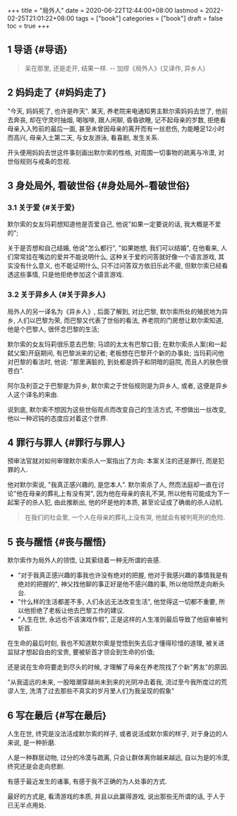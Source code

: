 +++
title = "局外人"
date = 2020-06-22T12:44:00+08:00
lastmod = 2022-02-25T21:01:22+08:00
tags = ["book"]
categories = ["book"]
draft = false
toc = true
+++

## <span class="section-num">1</span> 导语 {#导语}

> 呆在那里, 还是走开, 结果一样. -- 加缪《局外人》(又译作, 异乡人)


## <span class="section-num">2</span> 妈妈走了 {#妈妈走了}

"今天, 妈妈死了, 也许是昨天". 某天, 养老院来电通知男主默尔索妈妈去世了,
他前去奔丧, 却在守灵时抽烟, 喝咖啡, 跟人闲聊, 昏昏欲睡,
记不起母亲的岁数, 拒绝看母亲入入殓前的最后一面,
甚至未曾因母亲的离开而有一丝悲伤, 为能睡足12小时而高兴, 母亲入土第二天,
与女友游泳, 看喜剧, 发生关系.

开头便用妈妈去世这件事刻画出默尔索的性格, 对周围一切事物的疏离与冷漠,
对世俗规则与戒条的忽视.


## <span class="section-num">3</span> 身处局外, 看破世俗 {#身处局外-看破世俗}


### <span class="section-num">3.1</span> 关于爱 {#关于爱}

默尔索的女友玛莉想知道他是否爱自己, 他说"如果一定要说的话, 我大概是不爱的";

关于是否想和自己结婚, 他说"怎么都行", "如果她想, 我们可以结婚", 在他看来, 人们常常挂在嘴边的爱并不能说明什么,
这种关于爱的问答就好像一个语言游戏, 其实没有什么意义, 也不能证明什么,
只不过问答双方依旧乐此不疲, 但默尔索已经看透这些事情,
只是他拒绝参加这个语言游戏.


### <span class="section-num">3.2</span> 关于异乡人 {#关于异乡人}

局外人的另一译名为《异乡人》, 后面了解到, 对比巴黎, 默尔索所处的殖民地为异乡,
人们以巴黎为荣, 而巴黎又代表了世俗的看法, 养老院的门房想让默尔索知道,
他是个巴黎人, 很怀念巴黎的生活;

默尔索的女友玛莉很乐意去巴黎; 马颂的太太有巴黎口音; 在默尔索杀人案(和一起弑父案)开庭期间,
有巴黎派来的记者; 老板想在巴黎开个新的办事处; 当玛莉问他对巴黎的看法时,
他说: "那里满脏的, 到处都是鸽子和阴暗的庭院, 而且人的肤色很苍白".

阿尔及利亚之于巴黎是为异乡, 默尔索之于世俗规则是为异乡人, 或者,
这便是异乡人这个译名的来由.

说到底, 默尔索不想因为这些世俗观点而改变自己的生活方式,
不想做出一丝改变, 他以一种迟钝的态度应对着这个世界.


## <span class="section-num">4</span> 罪行与罪人 {#罪行与罪人}

预审法官就对如何审理默尔索杀人一案指出了方向: 本案关注的还是罪行,
而是犯罪的人.

他对默尔索说, "我真正感兴趣的, 是您本人". 默尔索杀了人, 然而法庭却一直在讨论"他在母亲的葬礼上有没有哭", 因为他在母亲的丧礼不哭,
所以他有可能成为下一起案子的杀人犯, 由此推断出, 他的坏是他的本质, 甚至论证成了确凿的杀人动机.

> 在我们的社会里, 一个人在母亲的葬礼上没有哭, 他就会有被判死刑的危险.


## <span class="section-num">5</span> 丧与醒悟 {#丧与醒悟}

默尔索作为局外人的领悟, 让其萦绕着一种无所谓的丧感.

-   "对于我真正感兴趣的事我也许没有绝对的把握,
    他对于我感兴趣的事情我是有绝对的把握的",
    神父找他聊的事正好是他不感兴趣的事, 所以他坦然走向断头台.
-   "什么样的生活都差不多, 人们永远无法改变生活", 他觉得这一切都不重要,
    所以他拒绝了老板让他去巴黎工作的建议.
-   "人生在世, 永远也不该演戏作假",
    正是这样的人生准则最后导致了他庭审被判斩首.

在生命的最后时刻, 我也不知道默尔索是觉悟到失去后才懂得珍惜的道理,
被关进监狱才想起自由的宝贵, 要被斩首才领会到生命的价值;

还是说在生命将要走到尽头的时候,
才理解了母亲在养老院找了个新"男友"的原因.

"从我遥远的未来, 一股暗潮穿越尚未到来的光阴冲击着我, 流过至今我所度过的荒谬人生, 洗清了过去那些不真实的岁月里人们为我呈现的假象"


## <span class="section-num">6</span> 写在最后 {#写在最后}

人生在世, 终究是没法活成默尔索的样子, 或者说活成默尔索的样子,
对于身边的人来说, 是一种折磨.

人是一种群居动物, 过分的冷漠与疏离, 只会让群体离你越来越远, 自以为是的冷漠, 终究还是会走向悲剧.

有感于最近发生的诸事, 有感于我不正确的为人处事的方式.

最好的方式是, 看清游戏的本质, 并且以此赢得游戏, 说出那些无所谓的话, 于人于已无半点用处.
